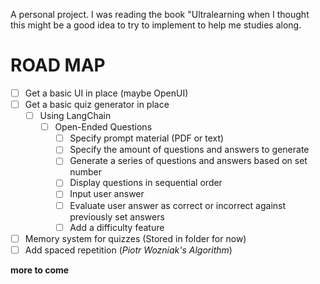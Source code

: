 A personal project. I was reading the book "Ultralearning when I thought this might be a good idea to try to implement to help me studies along.

# ROAD MAP
- [ ] Get a basic UI in place (maybe OpenUI)
- [ ] Get a basic quiz generator in place
    - [ ] Using LangChain
	    - [ ] Open-Ended Questions
		    - [ ] Specify prompt material (PDF or text)
		    - [ ] Specify the amount of questions and answers to generate
			- [ ] Generate a  series of questions and answers based on set number 
			- [ ] Display questions in sequential order
			- [ ] Input user answer
			- [ ] Evaluate user answer as correct or incorrect against previously set answers
			- [ ] Add a difficulty feature
- [ ] Memory system for quizzes (Stored in folder for now) 
- [ ] Add spaced repetition (*Piotr Wozniak's Algorithm*)

**more to come**

